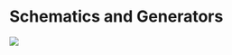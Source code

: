 
# Schematics and Generators

<img class="w-128" src="/schematics.gif">

<!--
Center image in page
-->
